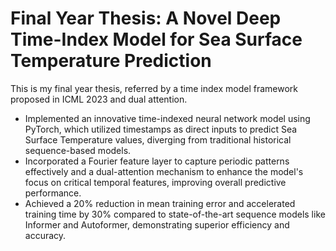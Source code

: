 # Final Year Thesis: A Novel Deep Time-Index Model for Sea Surface Temperature Prediction


This is my final year thesis, referred by a time index model framework proposed in ICML 2023 and dual attention.

* Implemented an innovative time-indexed neural network model using PyTorch, which utilized timestamps as direct inputs to predict Sea Surface Temperature values, diverging from traditional historical sequence-based models.
* Incorporated a Fourier feature layer to capture periodic patterns effectively and a dual-attention mechanism to enhance the model's focus on critical temporal features, improving overall predictive performance.
* Achieved a 20% reduction in mean training error and accelerated training time by 30% compared to state-of-the-art sequence models like Informer and Autoformer, demonstrating superior efficiency and accuracy.


